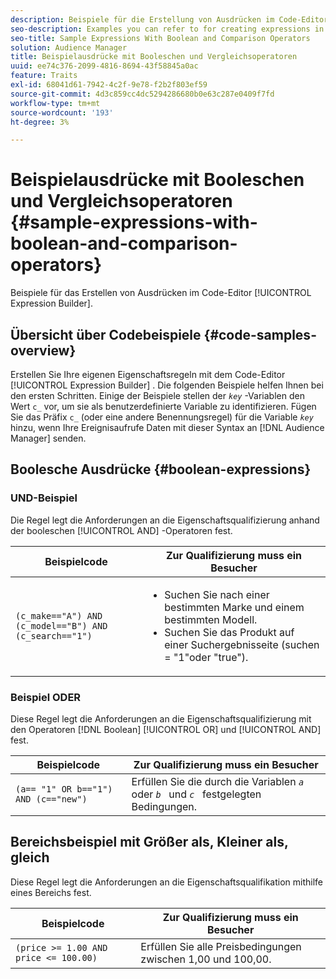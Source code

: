 ```yaml
---
description: Beispiele für die Erstellung von Ausdrücken im Code-Editor von Expression Builder.
seo-description: Examples you can refer to for creating expressions in the Expression Builder code editor.
seo-title: Sample Expressions With Boolean and Comparison Operators
solution: Audience Manager
title: Beispielausdrücke mit Booleschen und Vergleichsoperatoren
uuid: ee74c376-2099-4816-8694-43f58845a0ac
feature: Traits
exl-id: 68041d61-7942-4c2f-9e78-f2b2f803ef59
source-git-commit: 4d3c859cc4dc5294286680b0e63c287e0409f7fd
workflow-type: tm+mt
source-wordcount: '193'
ht-degree: 3%

---
```


# Beispielausdrücke mit Booleschen und Vergleichsoperatoren {#sample-expressions-with-boolean-and-comparison-operators}

Beispiele für das Erstellen von Ausdrücken im Code-Editor [!UICONTROL Expression Builder].

## Übersicht über Codebeispiele {#code-samples-overview}

<!-- r_tb_expression_samples.xml -->

Erstellen Sie Ihre eigenen Eigenschaftsregeln mit dem Code-Editor [!UICONTROL Expression Builder] . Die folgenden Beispiele helfen Ihnen bei den ersten Schritten. Einige der Beispiele stellen der *`key`* -Variablen den Wert `c_` vor, um sie als benutzerdefinierte Variable zu identifizieren. Fügen Sie das Präfix `c_` (oder eine andere Benennungsregel) für die Variable *`key`* hinzu, wenn Ihre Ereignisaufrufe Daten mit dieser Syntax an [!DNL Audience Manager] senden.

## Boolesche Ausdrücke {#boolean-expressions}

### UND-Beispiel

Die Regel legt die Anforderungen an die Eigenschaftsqualifizierung anhand der booleschen [!UICONTROL AND] -Operatoren fest.

<table id="table_7C5E23EC9E0F43B182EA9771D7BB6E87"> 
 <thead> 
  <tr> 
   <th colname="col1" class="entry"> Beispielcode </th> 
   <th colname="col2" class="entry"> Zur Qualifizierung muss ein Besucher </th> 
  </tr> 
 </thead>
 <tbody> 
  <tr> 
   <td colname="col1"><code>(c_make=="A") AND (c_model=="B") AND (c_search=="1")</code> </td> 
   <td colname="col2"> 
    <ul id="ul_F1BB5084FB794BE7A3569F9C106FC481"> 
     <li id="li_56E8C3BACF1C4B33A46CF92C51FF2286">Suchen Sie nach einer bestimmten Marke und einem bestimmten Modell. </li> 
     <li id="li_DD55F053BFCF4B0888B6994013000DB2">Suchen Sie das Produkt auf einer Suchergebnisseite (suchen = "1"oder "true"). </li> 
    </ul> </td> 
  </tr> 
 </tbody> 
</table>

### Beispiel ODER

Diese Regel legt die Anforderungen an die Eigenschaftsqualifizierung mit den Operatoren [!DNL Boolean] [!UICONTROL OR] und [!UICONTROL AND] fest.

<table id="table_6E8BA5EE1D7F4DCC9A92074D0C2C050E"> 
 <thead> 
  <tr> 
   <th colname="col1" class="entry"> Beispielcode </th> 
   <th colname="col2" class="entry"> Zur Qualifizierung muss ein Besucher </th> 
  </tr> 
 </thead>
 <tbody> 
  <tr> 
   <td colname="col1"><code>(a== "1" OR b=="1") AND (c=="new")</code> </td> 
   <td colname="col2"> Erfüllen Sie die durch die Variablen <code><i>a </i></code> oder <code><i>b </i></code> und <code><i>c </i></code> festgelegten Bedingungen. </td> 
  </tr> 
 </tbody> 
</table>

## Bereichsbeispiel mit Größer als, Kleiner als, gleich

Diese Regel legt die Anforderungen an die Eigenschaftsqualifikation mithilfe eines Bereichs fest.

<table id="table_988DE28E35D94348ADD334FB4C9F68D3"> 
 <thead> 
  <tr> 
   <th colname="col1" class="entry"> Beispielcode </th> 
   <th colname="col2" class="entry"> Zur Qualifizierung muss ein Besucher </th> 
  </tr> 
 </thead>
 <tbody> 
  <tr> 
   <td colname="col1"><code>(price &gt;= 1.00 AND price &lt;= 100.00)</code> </td> 
   <td colname="col2"> Erfüllen Sie alle Preisbedingungen zwischen 1,00 und 100,00. </td> 
  </tr> 
 </tbody> 
</table>
